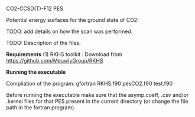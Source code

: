 CO2-CCSD(T)-F12 PES


Potential energy surfaces for the ground state of CO2:

TODO: add details on how the scan was performed.

TODO: Description of the files. 


**Requirements**
(1) RKHS toolkit : Download from https://github.com/MeuwlyGroup/RKHS

**Running the executable**

Compilation of the program: gfortran RKHS.f90  pesCO2.f90  test.f90


Before running the executable make sure that the asymp.coeff, .csv and/or .kernel files for that PES present in the current directory (or change the file path in the fortran program).
